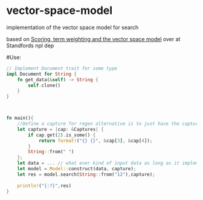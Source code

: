 # vector-space-model
implementation of the vector space model for search  

based on [Scoring, term weighting and the vector space model](https://nlp.stanford.edu/IR-book/html/htmledition/scoring-term-weighting-and-the-vector-space-model-1.html) over at Standfords npl dep

#Use: 
```Rust
// Implement Document trait for some type 
impl Document for String {
    fn get_data(&self) -> String {
        self.clone()
    }
}



fn main(){
    //Define a capture for regex alternative is to just have the capture return a empty string 
    let capture = |cap: &Captures| {
        if cap.get(2).is_some() {
            return format!("{} {}", &cap[3], &cap[4]);
        }
        String::from(" ")
    };
    let data = ... // what ever kind of input data as long as it implements Document
    let model = Model::construct(data, capture);
    let res = model.search(String::from("12"),capture);
    
    println!("{:?}",res)
}

```
